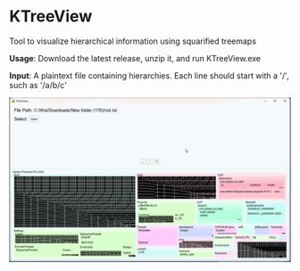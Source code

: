 # KTreeView
Tool to visualize hierarchical information using squarified treemaps

**Usage**: Download the latest release, unzip it, and run KTreeView.exe

**Input**: A plaintext file containing hierarchies. Each line should start with a '/', such as '/a/b/c'

<img src="demo.gif" alt="Preview GIF of KTreeView" width="1000"/>


